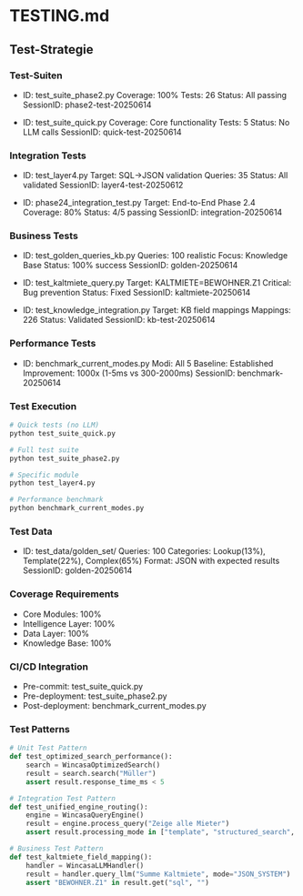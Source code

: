# TESTING.md

## Test-Strategie

### Test-Suiten
- ID: test_suite_phase2.py
  Coverage: 100%
  Tests: 26
  Status: All passing
  SessionID: phase2-test-20250614

- ID: test_suite_quick.py
  Coverage: Core functionality
  Tests: 5
  Status: No LLM calls
  SessionID: quick-test-20250614

### Integration Tests
- ID: test_layer4.py
  Target: SQL→JSON validation
  Queries: 35
  Status: All validated
  SessionID: layer4-test-20250612

- ID: phase24_integration_test.py
  Target: End-to-End Phase 2.4
  Coverage: 80%
  Status: 4/5 passing
  SessionID: integration-20250614

### Business Tests
- ID: test_golden_queries_kb.py
  Queries: 100 realistic
  Focus: Knowledge Base
  Status: 100% success
  SessionID: golden-20250614

- ID: test_kaltmiete_query.py
  Target: KALTMIETE=BEWOHNER.Z1
  Critical: Bug prevention
  Status: Fixed
  SessionID: kaltmiete-20250614

- ID: test_knowledge_integration.py
  Target: KB field mappings
  Mappings: 226
  Status: Validated
  SessionID: kb-test-20250614

### Performance Tests
- ID: benchmark_current_modes.py
  Modi: All 5
  Baseline: Established
  Improvement: 1000x (1-5ms vs 300-2000ms)
  SessionID: benchmark-20250614

### Test Execution
```bash
# Quick tests (no LLM)
python test_suite_quick.py

# Full test suite
python test_suite_phase2.py

# Specific module
python test_layer4.py

# Performance benchmark
python benchmark_current_modes.py
```

### Test Data
- ID: test_data/golden_set/
  Queries: 100
  Categories: Lookup(13%), Template(22%), Complex(65%)
  Format: JSON with expected results
  SessionID: golden-20250614

### Coverage Requirements
- Core Modules: 100%
- Intelligence Layer: 100%
- Data Layer: 100%
- Knowledge Base: 100%

### CI/CD Integration
- Pre-commit: test_suite_quick.py
- Pre-deployment: test_suite_phase2.py
- Post-deployment: benchmark_current_modes.py

### Test Patterns
```python
# Unit Test Pattern
def test_optimized_search_performance():
    search = WincasaOptimizedSearch()
    result = search.search("Müller")
    assert result.response_time_ms < 5

# Integration Test Pattern  
def test_unified_engine_routing():
    engine = WincasaQueryEngine()
    result = engine.process_query("Zeige alle Mieter")
    assert result.processing_mode in ["template", "structured_search", "legacy"]

# Business Test Pattern
def test_kaltmiete_field_mapping():
    handler = WincasaLLMHandler()
    result = handler.query_llm("Summe Kaltmiete", mode="JSON_SYSTEM")
    assert "BEWOHNER.Z1" in result.get("sql", "")
```